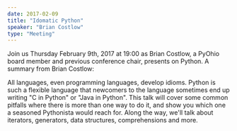 ```yaml
---
date: 2017-02-09
title: "Idomatic Python"
speaker: "Brian Costlow"
type: "Meeting"
---
```


Join us Thursday February 9th, 2017 at 19:00 as Brian Costlow, a PyOhio board member and previous conference chair, presents on Python. A summary from Brian Costlow:

All languages, even programming languages, develop idioms.
Python is such a flexible language that newcomers to the language sometimes end up writing "C in Python" or "Java in Python".
This talk will cover some common pitfalls where there is more than one way to do it, and show you which one a seasoned Pythonista would reach for.
Along the way, we'll talk about iterators, generators, data structures, comprehensions and more.
